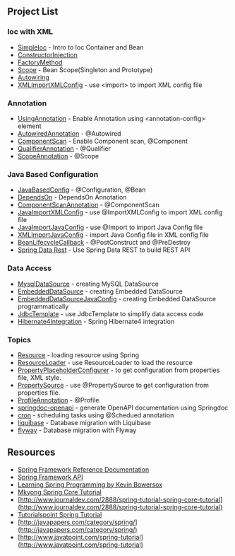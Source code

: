 ## Project List

### Ioc with XML
- [SimpleIoc](SimpleIoc) - Intro to Ioc Container and Bean
- [ConstructorInjection](ConstructorInjection)
- [FactoryMethod](FactoryMethod)
- [Scope](Scope) - Bean Scope(Singleton and Prototype)
- [Autowiring](Autowiring)
- [XMLImportXMLConfig](XMLImportXMLConfig) - use &lt;import&gt; to import XML config file

### Annotation
- [UsingAnnotation](UsingAnnotation) - Enable Annotation using &lt;annotation-config&gt; element
- [AutowiredAnnotation](AutowiredAnnotation) - @Autowired
- [ComponentScan](ComponentScan) - Enable Component scan, @Component
- [QualifierAnnotation](QualifierAnnotation) - @Qualifier
- [ScopeAnnotation](ScopeAnnotation) - @Scope


### Java Based Configuration
- [JavaBasedConfig](JavaBasedConfig) - @Configuration, @Bean
- [DependsOn](DependsOn) - DependsOn Annotation
- [ComponentScanAnnotation](ComponentScanAnnotation) - @ComponentScan
- [JavaImportXMLConfig](JavaImportXMLConfig) - use @ImportXMLConfig to import XML config file
- [JavaImportJavaConfig](JavaImportJavaConfig) - use @Import to import Java Config file
- [XMLImportJavaConfig](XMLImportJavaConfig) - import Java Config file in XML config file
- [BeanLifecycleCallback](BeanLifecycleCallback) - @PostConstruct and @PreDestroy
- [Spring Data Rest](data-rest) - Use Spring Data REST to build REST API

### Data Access
- [MysqlDataSource](MysqlDataSource) - creating MySQL DataSource
- [EmbeddedDataSource](EmbeddedDataSource) - creating Embedded DataSource
- [EmbeddedDataSourceJavaConfig](EmbeddedDataSourceJavaConfig) - creating Embedded DataSource programmatically
- [JdbcTemplate](JdbcTemplate) - use JdbcTemplate to simplify data access code
- [Hibernate4Integration](Hibernate4Integration) - Spring Hibernate4 integration

### Topics
- [Resource](Resource) - loading resource using Spring
- [ResourceLoader](ResourceLoader) - use ResourceLoader to load the resource
- [PropertyPlaceholderConfigurer](PropertyPlaceholderConfigurer) - to get configuration from properties file, XML style.
- [PropertySource](PropertySource) - use @PropertySource to get configuration from properties file.
- [ProfileAnnotation](ProfileAnnotation) - @Profile
- [springdoc-openapi](springdoc-openapi) - generate OpenAPI documentation using Springdoc
- [cron](cron) - scheduling tasks using @Schedued annotation
- [liquibase](liquibase-demo) - Database migration with Liquibase
- [flyway](flyway-demo) - Database migration with Flyway

## Resources
- [Spring Framework Reference Documentation](http://docs.spring.io/spring/docs/current/spring-framework-reference/htmlsingle/)
- [Spring Framework API](http://docs.spring.io/spring/docs/current/javadoc-api/)
- [Learning Spring Programming by Kevin Bowersox](https://www.safaribooksonline.com/library/view/learning-spring-programming/9781771372879/)
- [Mkyong Spring Core Tutorial](https://www.mkyong.com/tutorials/spring-tutorials/)
- [http://www.journaldev.com/2888/spring-tutorial-spring-core-tutorial](http://www.journaldev.com/2888/spring-tutorial-spring-core-tutorial)
- [Tutorialspoint Spring Tutorial](https://www.tutorialspoint.com/spring/index.htm)
- [http://javapapers.com/category/spring/](http://javapapers.com/category/spring/)
- [http://www.javatpoint.com/spring-tutorial](http://www.javatpoint.com/spring-tutorial)
